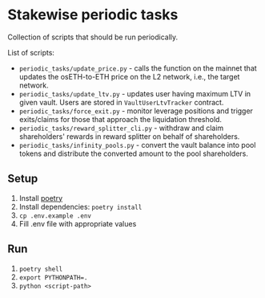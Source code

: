 # Stakewise periodic tasks

Collection of scripts that should be run periodically.

List of scripts:

* `periodic_tasks/update_price.py` - calls the function on the mainnet that updates the osETH-to-ETH price on the L2 network, i.e., the target network.
* `periodic_tasks/update_ltv.py` - updates user having maximum LTV in given vault. Users are stored in `VaultUserLtvTracker` contract.
* `periodic_tasks/force_exit.py` - monitor leverage positions and trigger exits/claims for those that approach the liquidation threshold.
* `periodic_tasks/reward_splitter_cli.py` - withdraw and claim shareholders' rewards in reward splitter on behalf of shareholders.
* `periodic_tasks/infinity_pools.py` - convert the vault balance into pool tokens and distribute the converted amount to the pool shareholders.

## Setup

1. Install [poetry](https://python-poetry.org/)
2. Install dependencies: `poetry install`
3. `cp .env.example .env`
4. Fill .env file with appropriate values

## Run

1. `poetry shell`
2. `export PYTHONPATH=.`
3. `python <script-path>`
